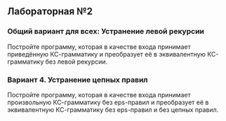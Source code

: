 ## Лабораторная №2
### Общий вариант для всех: Устранение левой рекурсии
Постройте программу, которая в качестве входа принимает приведённую КС-грамматику и преобразует её в эквивалентную КС-грамматику без левой рекурсии.
### Вариант 4. Устранение цепных правил
Постройте программу, которая в качестве входа принимает произвольную КС-грамматику без eps-правил и преобразует её в эквивалентную КС-грамматику без eps-правил и без цепных правил.
